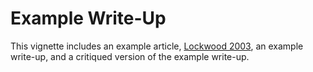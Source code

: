 # Example Write-Up

This vignette includes an example article, [Lockwood 2003](https://github.com/aazaff/teachPaleobiology/blob/master/WritingExercises/Lockwood%202003.pdf), an example write-up, and a critiqued version of the example write-up.
